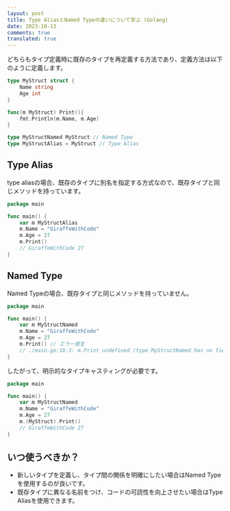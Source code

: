 ```yaml
---
layout: post
title: Type AliasとNamed Typeの違いについて学ぶ (Golang)
date: 2023-10-13
comments: true
translated: true
---
```

どちらもタイプ定義時に既存のタイプを再定義する方法であり、定義方法は以下のように定義します。

```go
type MyStruct struct {
    Name string
	Age int
}

func(m MyStruct) Print(){
    fmt.Println(m.Name, m.Age)
}

type MyStructNamed MyStruct // Named Type
type MyStructAlias = MyStruct // Type Alias
```

## Type Alias
type aliasの場合、既存のタイプに別名を指定する方式なので、既存タイプと同じメソッドを持っています。

```go
package main

func main() {
    var m MyStructAlias
    m.Name = "GiraffeWithCode"
    m.Age = 27
    m.Print()
	// GiraffeWithCode 27
}
```

## Named Type
Named Typeの場合、既存タイプと同じメソッドを持っていません。

```go
package main

func main() {
    var m MyStructNamed
    m.Name = "GiraffeWithCode"
    m.Age = 27
    m.Print() // エラー発生
    // ./main.go:18:3: m.Print undefined (type MyStructNamed has no field or method Print)
}
```

したがって、明示的なタイプキャスティングが必要です。

```go
package main

func main() {
    var m MyStructNamed
    m.Name = "GiraffeWithCode"
    m.Age = 27
    m.(MyStruct).Print()
    // GiraffeWithCode 27
}
```

## いつ使うべきか？
- 新しいタイプを定義し、タイプ間の関係を明確にしたい場合はNamed Typeを使用するのが良いです。
- 既存タイプに異なる名前をつけ、コードの可読性を向上させたい場合はType Aliasを使用できます。